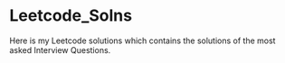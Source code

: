 # Leetcode_Solns
Here is my Leetcode solutions which contains the solutions of the most asked Interview Questions.
